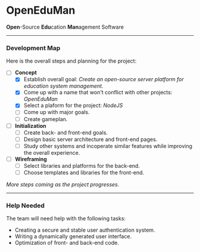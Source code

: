 # OpenEduMan
**Open**-Source **Edu**cation **Man**agement Software

---

### Development Map
Here is the overall steps and planning for the project:
- [ ] **Concept**
    - [x] Establish overall goal: *Create an open-source server platform for education system management.*
    - [x] Come up with a name that won't conflict with other projects: *OpenEduMan*
    - [x] Select a plaform for the project: *NodeJS*
    - [ ] Come up with major goals.
    - [ ] Create gameplan.
- [ ] **Initialization**
    - [ ] Create back- and front-end goals.
    - [ ] Design basic server architecture and front-end pages.
    - [ ] Study other systems and incoperate similar features while improving the overall experience.
- [ ] **Wireframing**
    - [ ] Select libraries and platforms for the back-end.
    - [ ] Choose templates and libraries for the front-end.

*More steps coming as the project progresses.*

---

### Help Needed
The team will need help with the following tasks:
- Creating a secure and stable user authentication system.
- Writing a dynamically generated user interface.
- Optimization of front- and back-end code.